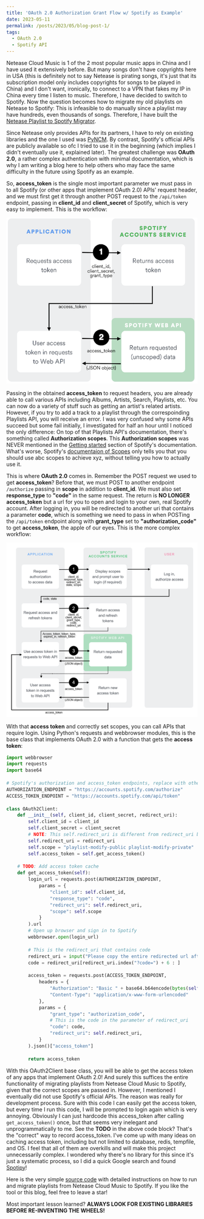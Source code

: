 ```yaml
---
title: 'OAuth 2.0 Authorization Grant Flow w/ Spotify as Example'
date: 2023-05-11
permalink: /posts/2023/05/blog-post-1/
tags:
  - OAuth 2.0
  - Spotify API
---
```


Netease Cloud Music is 1 of the 2 most popular music apps in China and I have used it extensively before. But many songs don't have copyrights here in USA (this is definitely not to say Netease is pirating songs, it's just that its subscription model only includes copyrights for songs to be played in China) and I don't want, ironically, to connect to a VPN that fakes my IP in China every time I listen to music. Therefore, I have decided to switch to Spotify. Now the question becomes how to migrate my old playlists on Netease to Spotify: This is infeasible to do manually since a playlist may have hundreds, even thousands of songs. Therefore, I have built the [Netease Playlist to Spotify Migrator](https://github.com/muyangye/Netease_To_Spotify).

Since Netease only provides APIs for its partners, I have to rely on existing libraries and the one I used was [PyNCM](https://github.com/mos9527/pyncm). By contrast, Spotify's official APIs are publicly available so ofc I tried to use it in the beginning (which implies I didn't eventually use it, explained later). The greatest challenge was **OAuth 2.0**, a rather complex authentication with minimal documentation, which is why I am writing a blog here to help others who may face the same difficulty in the future using Spotify as an example.

So, **access_token** is the single most important parameter we must pass in to all Spotify (or other apps that implement OAuth 2.0) APIs' request header, and we must first get it through another POST request to the ```/api/token``` endpoint, passing in **client_id** and **client_secret** of Spotify, which is very easy to implement. This is the workflow:

![Picture 2](/images/auth-client-credentials.png)

Passing in the obtained **access_token** to request headers, you are already able to call various APIs including Albums, Artists, Search, Playlists, etc. You can now do a variety of stuff such as getting an artist's related artists. However, if you try to add a track to a playlist through the correspoinding Playlists API, you will receive an error. I was very confused why some APIs succeed but some fail initially, I investigated for half an hour until I noticed the only difference: On top of that Playlists API's documentation, there's something called **Authorization scopes**. This **Authorization scopes** was NEVER mentioned in the [Getting started](https://developer.spotify.com/documentation/web-api/tutorials/getting-started) section of Spotify's documentation. What's worse, Spotify's [documentaion of Scopes](https://developer.spotify.com/documentation/web-api/concepts/scopes) only tells you that you should use abc scopes to achieve xyz, without telling you how to actually use it.

This is where **OAuth 2.0** comes in. Remember the POST request we used to get **access_token**? Before that, we must POST to another endpoint ```/authorize``` passing in **scope** in addition to **client_id**. We must also set **response_type** to **"code"** in the same request. The return is **NO LONGER access_token** but a url for you to open and login to your own, real Spotify account. After logging in, you will be redirected to another uri that contains a parameter **code**, which is something we need to pass in when POSTing the ```/api/token``` endpoint along with **grant_type** set to **"authorization_code"** to get **access_token**, the apple of our eyes. This is the more complex workflow:

![Picture 3](/images/auth-code-flow.png)

With that **access token** and correctly set scopes, you can call APIs that require login. Using Python's requests and webbrowser modules, this is the base class that implements OAuth 2.0 with a function that gets the **access token**:

```python
import webbrowser
import requests
import base64

# Spotify's authorization and access_token endpoints, replace with other apps' to extend
AUTHORIZATION_ENDPOINT = "https://accounts.spotify.com/authorize"
ACCESS_TOKEN_ENDPOINT = "https://accounts.spotify.com/api/token"

class OAuth2Client:
    def __init__(self, client_id, client_secret, redirect_uri):
        self.client_id = client_id
        self.client_secret = client_secret
        # NOTE: This self.redirect_uri is different from redirect_uri below after logging in. This is the one when you created your Spotify app
        self.redirect_uri = redirect_uri
        self.scope = "playlist-modify-public playlist-modify-private"
        self.access_token = self.get_access_token()

    # TODO: Add access token cache
    def get_access_token(self):
        login_url = requests.post(AUTHORIZATION_ENDPOINT,
            params = {
                "client_id": self.client_id,
                "response_type": "code",
                "redirect_uri": self.redirect_uri,
                "scope": self.scope
            }
        ).url
        # Open up browser and sign in to Spotify
        webbrowser.open(login_url)

        # This is the redirect_uri that contains code
        redirect_uri = input("Please copy the entire redirected url after you logged in here:\n")
        code = redirect_uri[redirect_uri.index("?code=") + 6 : ]

        access_token = requests.post(ACCESS_TOKEN_ENDPOINT, 
            headers = {
                "Authorization": "Basic " + base64.b64encode(bytes(self.client_id + ":" + self.client_secret, "utf-8")).decode(),
                "Content-Type": "application/x-www-form-urlencoded"
            },
            params = {
                "grant_type": "authorization_code",
                # This is the code in the parameter of redirect_uri
                "code": code,
                "redirect_uri": self.redirect_uri,
            }
        ).json()["access_token"]

        return access_token
```

With this OAuth2Client base class, you will be able to get the access token of any apps that implement OAuth 2.0! And surely this suffices the entire functionality of migrating playlists from Netease Cloud Music to Spotify, given that the correct scopes are passed in. However, I mentioned I eventually did not use Spotify's official APIs. The reason was really for development process. Sure with this code I can easily get the access token, but every time I run this code, I will be prompted to login again which is very annoying. Obviously I can just hardcode this access_token after calling `get_access_token()` once, but that seems very inelegant and unprogrammatically to me. See the **TODO** in the above code block? That's the "correct" way to record access_token. I've come up with many ideas on caching access token, including but not limited to database, redis, tempfile, and OS. I feel that all of them are overkills and will make this project unnecessarily complex. I wondered why there's no library for this since it's just a systematic process, so I did a quick Google search and found [Spotipy](https://github.com/spotipy-dev/spotipy)!

Here is the very simple [source code](https://github.com/muyangye/Netease_To_Spotify) with detailed instructions on how to run and migrate playlists from Netease Cloud Music to Spotify. If you like the tool or this blog, feel free to leave a star!

Most important lesson learned? **ALWAYS LOOK FOR EXISTING LIBRARIES BEFORE RE-INVENTING THE WHEELS!**